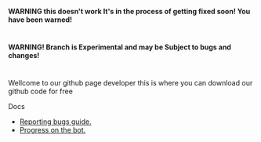 **WARNING this doesn't work It's in the process of getting fixed soon! You have been warned!**

#

**WARNING! Branch is Experimental and may be Subject to bugs and changes!**

#
#
Wellcome to our github page developer this is where you can download our github code for free





Docs
- [Reporting bugs guide.](./docs/Reporting%20bugs.md)
- [Progress on the bot.](/docs/Progress.md)
 


